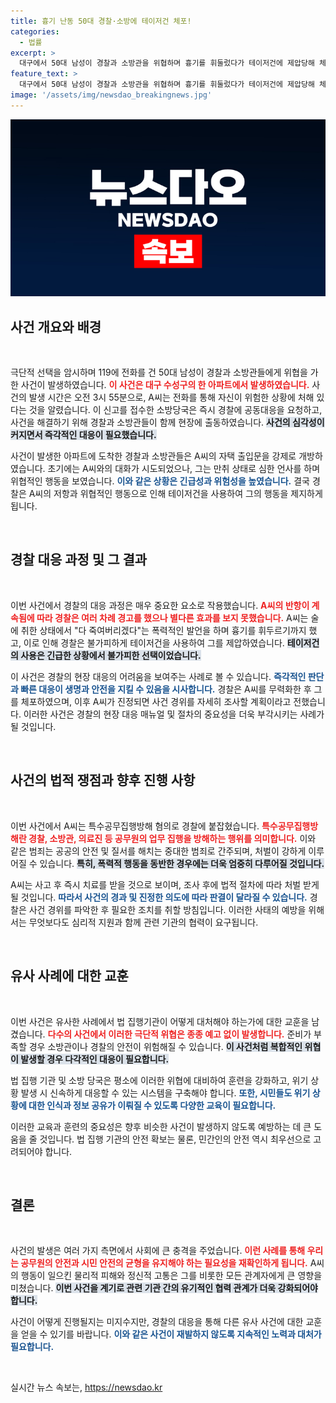 ```yaml
---
title: 흉기 난동 50대 경찰·소방에 테이저건 체포!
categories:
  - 법률
excerpt: >
  대구에서 50대 남성이 경찰과 소방관을 위협하며 흉기를 휘둘렀다가 테이저건에 제압당해 체포됐다. 극단적 선택을 암시한 신고로 시작된 이 사건, 과연 사건의 전말은? 클릭해서 알아보세요!
feature_text: >
  대구에서 50대 남성이 경찰과 소방관을 위협하며 흉기를 휘둘렀다가 테이저건에 제압당해 체포됐다. 극단적 선택을 암시한 신고로 시작된 이 사건, 과연 사건의 전말은? 클릭해서 알아보세요!
image: '/assets/img/newsdao_breakingnews.jpg'
---
```


<p><img src="/assets/img/newsdao_breakingnews.jpg" alt="firstkoreanews 속보" /></p>

<h2>사건 개요와 배경</h2>

<p data-ke-size="size16">&nbsp;</p>

<p>극단적 선택을 암시하며 119에 전화를 건 50대 남성이 경찰과 소방관들에게 위협을 가한 사건이 발생하였습니다. <b><span style="color: #ee2323;">이 사건은 대구 수성구의 한 아파트에서 발생하였습니다.</span></b> 사건의 발생 시간은 오전 3시 55분으로, A씨는 전화를 통해 자신이 위험한 상황에 처해 있다는 것을 알렸습니다. 이 신고를 접수한 소방당국은 즉시 경찰에 공동대응을 요청하고, 사건을 해결하기 위해 경찰과 소방관들이 함께 현장에 출동하였습니다. <b><span style="background-color: #21538527;">사건의 심각성이 커지면서 즉각적인 대응이 필요했습니다.</span></b> </p>

<p>사건이 발생한 아파트에 도착한 경찰과 소방관들은 A씨의 자택 출입문을 강제로 개방하였습니다. 초기에는 A씨와의 대화가 시도되었으나, 그는 만취 상태로 심한 언사를 하며 위협적인 행동을 보였습니다. <b><span style="color: #1a5490;">이와 같은 상황은 긴급성과 위험성을 높였습니다.</span></b> 결국 경찰은 A씨의 저항과 위협적인 행동으로 인해 테이저건을 사용하여 그의 행동을 제지하게 됩니다.</p>

<p data-ke-size="size16">&nbsp;</p>

<h2>경찰 대응 과정 및 그 결과</h2>

<p data-ke-size="size16">&nbsp;</p>

<p>이번 사건에서 경찰의 대응 과정은 매우 중요한 요소로 작용했습니다. <b><span style="color: #ee2323;">A씨의 반항이 계속됨에 따라 경찰은 여러 차례 경고를 했으나 별다른 효과를 보지 못했습니다.</span></b> A씨는 술에 취한 상태에서 "다 죽여버리겠다"는 폭력적인 발언을 하며 흉기를 휘두르기까지 했고, 이로 인해 경찰은 불가피하게 테이저건을 사용하여 그를 제압하였습니다. <b><span style="background-color: #21538527;">테이저건의 사용은 긴급한 상황에서 불가피한 선택이었습니다.</span></b></p>

<p>이 사건은 경찰의 현장 대응의 어려움을 보여주는 사례로 볼 수 있습니다. <b><span style="color: #1a5490;">즉각적인 판단과 빠른 대응이 생명과 안전을 지킬 수 있음을 시사합니다.</span></b> 경찰은 A씨를 무력화한 후 그를 체포하였으며, 이후 A씨가 진정되면 사건 경위를 자세히 조사할 계획이라고 전했습니다. 이러한 사건은 경찰의 현장 대응 매뉴얼 및 절차의 중요성을 더욱 부각시키는 사례가 될 것입니다.</p>

<p data-ke-size="size16">&nbsp;</p>

<h2>사건의 법적 쟁점과 향후 진행 사항</h2>

<p data-ke-size="size16">&nbsp;</p>

<p>이번 사건에서 A씨는 특수공무집행방해 혐의로 경찰에 붙잡혔습니다. <b><span style="color: #ee2323;">특수공무집행방해란 경찰, 소방관, 의료진 등 공무원의 업무 집행을 방해하는 행위를 의미합니다.</span></b> 이와 같은 범죄는 공공의 안전 및 질서를 해치는 중대한 범죄로 간주되며, 처벌이 강하게 이루어질 수 있습니다. <b><span style="background-color: #21538527;">특히, 폭력적 행동을 동반한 경우에는 더욱 엄중히 다루어질 것입니다.</span></b> </p>

<p>A씨는 사고 후 즉시 치료를 받을 것으로 보이며, 조사 후에 법적 절차에 따라 처벌 받게 될 것입니다. <b><span style="color: #1a5490;">따라서 사건의 경과 및 진정한 의도에 따라 판결이 달라질 수 있습니다.</span></b> 경찰은 사건 경위를 파악한 후 필요한 조치를 취할 방침입니다. 이러한 사태의 예방을 위해서는 무엇보다도 심리적 지원과 함께 관련 기관의 협력이 요구됩니다.</p>

<p data-ke-size="size16">&nbsp;</p>

<h2>유사 사례에 대한 교훈</h2>

<p data-ke-size="size16">&nbsp;</p>

<p>이번 사건은 유사한 사례에서 법 집행기관이 어떻게 대처해야 하는가에 대한 교훈을 남겼습니다. <b><span style="color: #ee2323;">다수의 사건에서 이러한 극단적 위협은 종종 예고 없이 발생합니다.</span></b> 준비가 부족할 경우 소방관이나 경찰의 안전이 위험해질 수 있습니다. <b><span style="background-color: #21538527;">이 사건처럼 복합적인 위협이 발생할 경우 다각적인 대응이 필요합니다.</span></b> </p>

<p>법 집행 기관 및 소방 당국은 평소에 이러한 위협에 대비하여 훈련을 강화하고, 위기 상황 발생 시 신속하게 대응할 수 있는 시스템을 구축해야 합니다. <b><span style="color: #1a5490;">또한, 시민들도 위기 상황에 대한 인식과 정보 공유가 이뤄질 수 있도록 다양한 교육이 필요합니다.</span></b> </p>

<p>이러한 교육과 훈련의 중요성은 향후 비슷한 사건이 발생하지 않도록 예방하는 데 큰 도움을 줄 것입니다. 법 집행 기관의 안전 확보는 물론, 민간인의 안전 역시 최우선으로 고려되어야 합니다. </p>

<p data-ke-size="size16">&nbsp;</p>

<h2>결론</h2>

<p data-ke-size="size16">&nbsp;</p>

<p>사건의 발생은 여러 가지 측면에서 사회에 큰 충격을 주었습니다. <b><span style="color: #ee2323;">이런 사례를 통해 우리는 공무원의 안전과 시민 안전의 균형을 유지해야 하는 필요성을 재확인하게 됩니다.</span></b> A씨의 행동이 일으킨 물리적 피해와 정신적 고통은 그를 비롯한 모든 관계자에게 큰 영향을 미쳤습니다. <b><span style="background-color: #21538527;">이번 사건을 계기로 관련 기관 간의 유기적인 협력 관계가 더욱 강화되어야 합니다.</span></b> </p>

<p>사건이 어떻게 진행될지는 미지수지만, 경찰의 대응을 통해 다른 유사 사건에 대한 교훈을 얻을 수 있기를 바랍니다. <b><span style="color: #1a5490;">이와 같은 사건이 재발하지 않도록 지속적인 노력과 대처가 필요합니다.</span></b></p>

<p data-ke-size="size16">&nbsp;</p>
실시간 뉴스 속보는, <a href="https://newsdao.kr" rel="dofollow">https://newsdao.kr</a>


